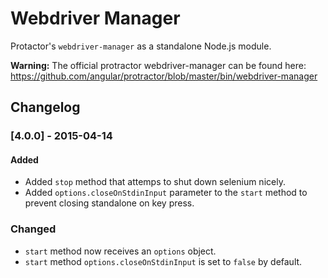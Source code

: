 # Webdriver Manager

Protactor's `webdriver-manager` as a standalone Node.js module.

**Warning:** The official protractor webdriver-manager can be found here: https://github.com/angular/protractor/blob/master/bin/webdriver-manager

## Changelog

### [4.0.0] - 2015-04-14

#### Added
 - Added `stop` method that attemps to shut down selenium nicely.
 - Added `options.closeOnStdinInput` parameter to the `start` method to prevent closing standalone on key press.

### Changed

 - `start` method now receives an `options` object.
 - `start` method `options.closeOnStdinInput` is set to `false` by default.

